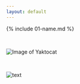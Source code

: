 ```yaml
---
layout: default
---
```


{% include 01-name.md %}

<br>

![Image of Yaktocat](https://octodex.github.com/images/yaktocat.png)


<br>

![text](https://Google.com)

